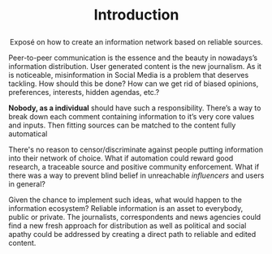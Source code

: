 
# <p align="center">Introduction</p>

<p align="center">Exposé on how to create an information network based on reliable sources. </p>
Peer-to-peer communication is the essence and the beauty in nowadays’s information distribution. User generated content is the new journalism. As it is noticeable, misinformation in Social Media is a problem that deserves tackling. How should this be done? How can we get rid of biased opinions, preferences, interests, hidden agendas, etc.?

**Nobody, as a individual** should have such a responsibility. There’s a way to break down each comment containing information to it’s very core values and inputs. Then fitting sources can be matched to the content fully automatical

There's no reason to censor/discriminate against people putting information into their network of choice. What if automation could reward good research, a traceable source and positive community enforcement. What if there was a way to prevent blind belief in unreachable _influencers_ and users in general?

Given the chance to implement such ideas, what would happen to the information ecosystem? Reliable information is an asset to everybody, public or private. The journalists, correspondents  and news agencies could find a new fresh approach for distribution as well as political and social apathy could be addressed by creating a direct path to reliable and edited content.
  
<!--stackedit_data:
eyJoaXN0b3J5IjpbMTMwNjQxNDk5MSw1NDE3NjI2MTIsLTM4ND
Q4NzY4MiwtOTE1MjYzODgxLC0xODY2MzkxMTE1LC05NzY4MzIz
NjUsMTM1OTE1MzgxLDMxODk1MDgxNSwyMTM1NDg2Mzg3LDEyNz
k1NjU0NDQsMTA3NTI5NDg0NiwtMTU0Mzg1MzAzN119
-->